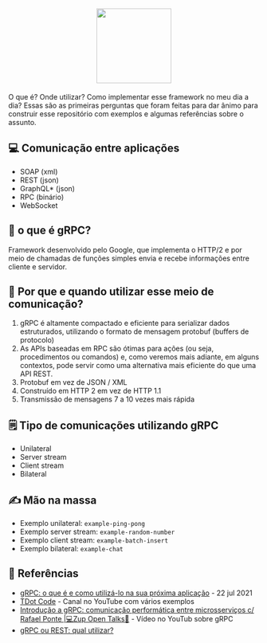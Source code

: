 <h1 align="center">
  <img width="150px" src="https://user-images.githubusercontent.com/15862643/170051637-c0cb75d8-236d-4c94-9d42-78cebecfd530.png" />
</h1>

O que é? Onde utilizar? Como implementar esse framework no meu dia a dia? Essas são as primeiras perguntas que foram feitas para dar ânimo para construir esse repositório com exemplos e algumas referências sobre o assunto.

## 💻 Comunicação entre aplicações

- SOAP (xml)
- REST (json)
- GraphQL* (json)
- RPC (binário)
- WebSocket

## 💭 o que é gRPC?

Framework desenvolvido pelo Google, que implementa o HTTP/2 e por meio de chamadas de funções simples envia e recebe informações entre cliente e servidor.

## 🤔 Por que e quando utilizar esse meio de comunicação?

1. gRPC é altamente compactado e eficiente para serializar dados estruturados, utilizando o formato de mensagem protobuf (buffers de protocolo)
2. As APIs baseadas em RPC são ótimas para ações (ou seja, procedimentos ou comandos) e, como veremos mais adiante, em alguns contextos, pode servir como uma alternativa mais eficiente do que uma API REST.
3. Protobuf em vez de JSON / XML
4. Construído em HTTP 2 em vez de HTTP 1.1
5. Transmissão de mensagens 7 a 10 vezes mais rápida

## 🗒️ Tipo de comunicações utilizando gRPC

- Unilateral
- Server stream
- Client stream
- Bilateral

## ✍️ Mão na massa

- Exemplo unilateral: `example-ping-pong`
- Exemplo server stream: `example-random-number`
- Exemplo client stream: `example-batch-insert`
- Exemplo bilateral: `example-chat`

## 📑 Referências

- [gRPC: o que é e como utilizá-lo na sua próxima aplicação](https://www.zup.com.br/blog/grpc-o-que-e-beagle) - 22 jul 2021
- [TDot Code](https://www.youtube.com/channel/UCUwA7VxRo-uw2eQJ52EkKlQ) - Canal no YouTube com vários exemplos
- [Introdução a gRPC: comunicação performática entre microsserviços c/ Rafael Ponte |💻Zup Open Talks🚀](https://www.youtube.com/watch?v=r8gOKuWgNvw) - Vídeo no YouTub sobre gRPC
- [gRPC ou REST: qual utilizar?](https://vertigo.com.br/grpc-ou-rest-qual-utilizar/#:~:text=gRPC%20(Google%20Remote%20Procedure%20Call)&text=Ela%20permite%20que%20os%20desenvolvedores,eficiente%20para%20serializar%20dados%20estruturados.)

